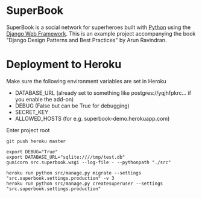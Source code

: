 # SuperBook

SuperBook is a social network for superheroes built with [Python][0] using the [Django Web Framework][1]. This is an example project accompanying the book "Django Design Patterns and Best Practices" by Arun Ravindran.


[0]: https://www.python.org/
[1]: https://www.djangoproject.com/

# Deployment to Heroku

Make sure the following environment variables are set in Heroku
* DATABASE_URL (already set to something like postgres://yqjhfpkrc... if you enable the add-on)
* DEBUG (False but can be True for debugging)
* SECRET_KEY
* ALLOWED_HOSTS (for e.g. superbook-demo.herokuapp.com)

Enter project root
```
git push heroku master

export DEBUG="True"
export DATABASE_URL="sqlite:////tmp/test.db"
gunicorn src.superbook.wsgi --log-file - --pythonpath "./src"

heroku run python src/manage.py migrate --settings "src.superbook.settings.production" -v 3
heroku run python src/manage.py createsuperuser --settings "src.superbook.settings.production"

```
